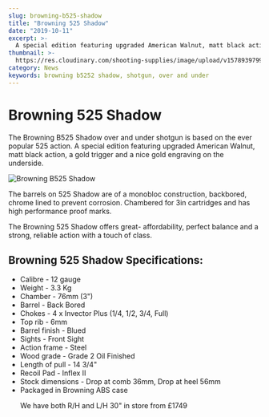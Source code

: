 ```yaml
---
slug: browning-b525-shadow
title: "Browning 525 Shadow"
date: "2019-10-11"
excerpt: >-
  A special edition featuring upgraded American Walnut, matt black action, a gold trigger and a nice gold engraving.
thumbnail: >-
  https://res.cloudinary.com/shooting-supplies/image/upload/v1578939799/Browning-B525-Shadow_m5omvi.jpg
category: News
keywords: browning b5252 shadow, shotgun, over and under
---
```


# **Browning 525 Shadow**

The Browning B525 Shadow over and under shotgun is based on the ever popular 525 action. A special edition featuring upgraded American Walnut, matt black action, a gold trigger and a nice gold engraving on the underside.

![Browning B525 Shadow](https://res.cloudinary.com/shooting-supplies/image/upload/v1578939799/Browning-B525-Shadow_m5omvi.jpg)

The barrels on 525 Shadow are of a monobloc construction, backbored, chrome lined to prevent corrosion. Chambered for 3in cartridges and has high performance proof marks.

The Browning 525 Shadow offers great- affordability, perfect balance and a strong, reliable action with a touch of class.

## Browning 525 Shadow Specifications:

- Calibre - 12 gauge
- Weight - 3.3 Kg
- Chamber - 76mm (3")
- Barrel - Back Bored
- Chokes - 4 x Invector Plus (1/4, 1/2, 3/4, Full)
- Top rib - 6mm
- Barrel finish - Blued
- Sights - Front Sight
- Action frame - Steel
- Wood grade - Grade 2 Oil Finished
- Length of pull - 14 3/4"
- Recoil Pad - Inflex II
- Stock dimensions - Drop at comb 36mm, Drop at heel 56mm
- Packaged in Browning ABS case
  <p></p>  
  We have both R/H and L/H 30" in store from £1749
